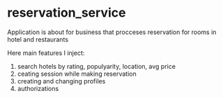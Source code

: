 # reservation_service

Application is about for business that procceses reservation for rooms in hotel and restaurants

Here main features I inject:

1) search hotels by rating, populyarity, location, avg price
2) ceating session while making reservation
3) creating and changing profiles
4) authorizations
